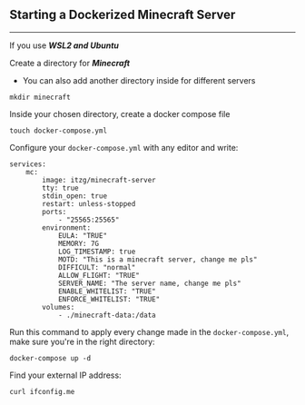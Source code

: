 

## Starting a Dockerized Minecraft Server
---

If you use ***WSL2 and Ubuntu***

Create a directory for ***Minecraft***
- You can also add another directory inside for different servers
```
mkdir minecraft
```

Inside your chosen directory, create a docker compose file
```
touch docker-compose.yml
```

Configure your `docker-compose.yml` with any editor and write:
```
services:
	mc:
		image: itzg/minecraft-server
		tty: true
		stdin_open: true
		restart: unless-stopped
		ports:
			- "25565:25565"
		environment:
			EULA: "TRUE"
			MEMORY: 7G
			LOG_TIMESTAMP: true
			MOTD: "This is a minecraft server, change me pls"
			DIFFICULT: "normal"
			ALLOW_FLIGHT: "TRUE"
			SERVER_NAME: "The server name, change me pls"
			ENABLE_WHITELIST: "TRUE"
			ENFORCE_WHITELIST: "TRUE"
		volumes:
			- ./minecraft-data:/data

```

Run this command to apply every change made in the `docker-compose.yml`, make sure you're in the right directory:
```
docker-compose up -d
```
Find your external IP address:
```
curl ifconfig.me
```